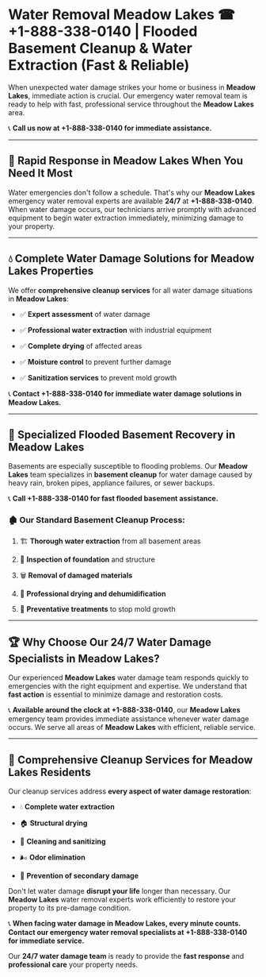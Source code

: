 # Water Removal Meadow Lakes ☎ +1-888-338-0140 | Flooded Basement Cleanup & Water Extraction (Fast & Reliable)

When unexpected water damage strikes your home or business in **Meadow Lakes**, immediate action is crucial. Our emergency water removal team is ready to help with fast, professional service throughout the **Meadow Lakes** area. 

📞 **Call us now at +1-888-338-0140 for immediate assistance.**
---
## 🚀 Rapid Response in Meadow Lakes When You Need It Most
Water emergencies don't follow a schedule. That's why our **Meadow Lakes** emergency water removal experts are available **24/7** at **+1-888-338-0140**. When water damage occurs, our technicians arrive promptly with advanced equipment to begin water extraction immediately, minimizing damage to your property.
---
## 💧 Complete Water Damage Solutions for Meadow Lakes Properties
We offer **comprehensive cleanup services** for all water damage situations in **Meadow Lakes**:
- ✅ **Expert assessment** of water damage  
- ✅ **Professional water extraction** with industrial equipment  
- ✅ **Complete drying** of affected areas  
- ✅ **Moisture control** to prevent further damage  
- ✅ **Sanitization services** to prevent mold growth  
📞 **Contact +1-888-338-0140 for immediate water damage solutions in Meadow Lakes.**
---
## 🌊 Specialized Flooded Basement Recovery in Meadow Lakes
Basements are especially susceptible to flooding problems. Our **Meadow Lakes** team specializes in **basement cleanup** for water damage caused by heavy rain, broken pipes, appliance failures, or sewer backups. 
📞 **Call +1-888-338-0140 for fast flooded basement assistance.**
### 🏚️ Our Standard Basement Cleanup Process:
1. 🏗️ **Thorough water extraction** from all basement areas  
2. 🔎 **Inspection of foundation** and structure  
3. 🗑️ **Removal of damaged materials**  
4. 💨 **Professional drying and dehumidification**  
5. 🚫 **Preventative treatments** to stop mold growth  
---
## 🏆 Why Choose Our 24/7 Water Damage Specialists in Meadow Lakes?
Our experienced **Meadow Lakes** water damage team responds quickly to emergencies with the right equipment and expertise. We understand that **fast action** is essential to minimize damage and restoration costs.
📞 **Available around the clock at +1-888-338-0140**, our **Meadow Lakes** emergency team provides immediate assistance whenever water damage occurs. We serve all areas of **Meadow Lakes** with efficient, reliable service.
---
## 🧹 Comprehensive Cleanup Services for Meadow Lakes Residents
Our cleanup services address **every aspect of water damage restoration**:
- 💧 **Complete water extraction**  
- 🏠 **Structural drying**  
- 🧼 **Cleaning and sanitizing**  
- 🌬️ **Odor elimination**  
- 🚫 **Prevention of secondary damage**  
Don't let water damage **disrupt your life** longer than necessary. Our **Meadow Lakes** water removal experts work efficiently to restore your property to its pre-damage condition.
📞 **When facing water damage in Meadow Lakes, every minute counts. Contact our emergency water removal specialists at +1-888-338-0140 for immediate service.**
Our **24/7 water damage team** is ready to provide the **fast response** and **professional care** your property needs.

